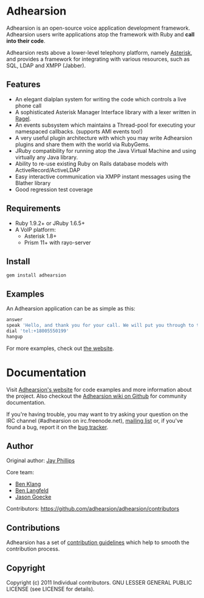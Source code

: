 Adhearsion
===========

Adhearsion is an open-source voice application development framework. Adhearsion users write applications atop the framework with Ruby and **call into their code**.

Adhearsion rests above a lower-level telephony platform, namely [Asterisk](http://asterisk.org), and provides a framework for integrating with various resources, such as SQL, LDAP and XMPP (Jabber).

Features
--------

* An elegant dialplan system for writing the code which controls a live phone call
* A sophisticated Asterisk Manager Interface library with a lexer written in [Ragel](http://www.complang.org/ragel).
* An events subsystem which maintains a Thread-pool for executing your namespaced callbacks. (supports AMI events too!)
* A very useful plugin architecture with which you may write Adhearsion plugins and share them with the world via RubyGems.
* JRuby compatibility for running atop the Java Virtual Machine and using virtually any Java library.
* Ability to re-use existing Ruby on Rails database models with ActiveRecord/ActiveLDAP
* Easy interactive communication via XMPP instant messages using the Blather library
* Good regression test coverage

Requirements
------------

* Ruby 1.9.2+ or JRuby 1.6.5+
* A VoIP platform:
  * Asterisk 1.8+
  * Prism 11+ with rayo-server

Install
-------

`gem install adhearsion`

Examples
--------

An Adhearsion application can be as simple as this:

```ruby
answer
speak 'Hello, and thank you for your call. We will put you through to the front desk now...'
dial 'tel:+18005550199'
hangup
```

For more examples, check out [the website](http://adhearsion.com/examples).

Documentation
=============

Visit [Adhearsion's website](http://adhearsion.com) for code examples and more information about the project. Also checkout the [Adhearsion wiki on Github](http://github.com/adhearsion/adhearsion/wiki) for community documentation.

If you're having trouble, you may want to try asking your question on the IRC channel (#adhearsion on irc.freenode.net), [mailing list](http://groups.google.com/group/adhearsion) or, if you've found a bug, report it on the [bug tracker](https://github.com/adhearsion/adhearsion/issues).

Author
------

Original author: [Jay Phillips](https://github.com/jicksta)

Core team:

* [Ben Klang](https://github.com/bklang)
* [Ben Langfeld](https://github.com/benlangfeld)
* [Jason Goecke](https://github.com/jsgoecke)

Contributors: https://github.com/adhearsion/adhearsion/contributors

Contributions
-----------------------------

Adhearsion has a set of [contribution guidelines](https://github.com/adhearsion/adhearsion/wiki/Contributing) which help to smooth the contribution process.

Copyright
---------

Copyright (c) 2011 Individual contributors. GNU LESSER GENERAL PUBLIC LICENSE (see LICENSE for details).

